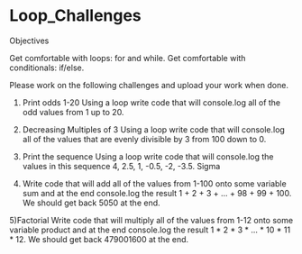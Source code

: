 # Loop_Challenges

Objectives

Get comfortable with loops: for and while.
Get comfortable with conditionals: if/else.

Please work on the following challenges and upload your work when done.

1) Print odds 1-20
Using a loop write code that will console.log all of the odd values from 1 up to 20.

2) Decreasing Multiples of 3
Using a loop write code that will console.log all of the values that are evenly divisible by 3 from 100 down to 0.

3) Print the sequence
Using a loop write code that will console.log the values in this sequence 4, 2.5, 1, -0.5, -2, -3.5.
Sigma

4) Write code that will add all of the values from 1-100 onto some variable sum and at the end console.log the result 1 + 2 + 3 + ... + 98 + 99 + 100. We should get back 5050 at the end.

5)Factorial
Write code that will multiply all of the values from 1-12 onto some variable product and at the end console.log the result 1 * 2 * 3 * ... * 10 * 11 * 12. We should get back 479001600 at the end.
